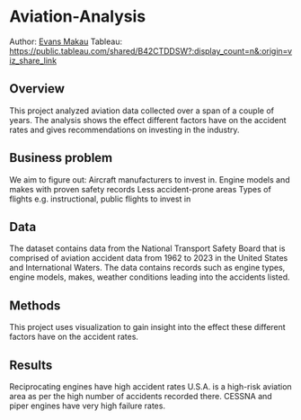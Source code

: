 # Aviation-Analysis
Author: [Evans Makau](makauevans01@gmail.com)
Tableau: https://public.tableau.com/shared/B42CTDDSW?:display_count=n&:origin=viz_share_link
## Overview
This project analyzed aviation data collected over a span of a couple of years. The analysis shows the effect different factors have on the accident rates and gives recommendations on investing in the industry.
## Business problem
We aim to figure out:
Aircraft manufacturers to invest in.
Engine models and makes with proven safety records
Less accident-prone areas
Types of flights e.g. instructional, public flights to invest in
## Data
The dataset contains data from the National Transport Safety Board that is comprised of aviation
accident data from 1962 to 2023 in the United States and International Waters.
The data contains records such as engine types, engine models, makes, weather conditions
leading into the accidents listed.
## Methods
This project uses visualization to gain insight into the effect these different
factors have on the accident rates. 
## Results
Reciprocating engines have high accident rates
U.S.A. is a high-risk aviation area as per the high number of accidents recorded there.
CESSNA and piper engines have very high failure rates.
## 
